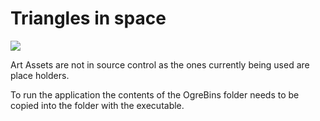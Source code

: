 Triangles in space
===================

![](https://external-content.duckduckgo.com/iu/?u=https%3A%2F%2Fscienceblogs.com%2Ffiles%2Fstartswithabang%2Ffiles%2F2012%2F07%2Ftriangle.003.jpg&f=1&nofb=1)

Art Assets are not in source control as the ones currently being used are place holders.

To run the application the contents of the OgreBins folder needs to be copied into the folder with the executable.
